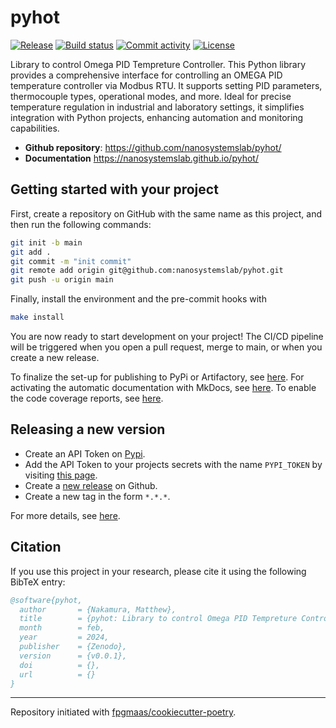 # pyhot

[![Release](https://img.shields.io/github/v/release/nanosystemslab/pyhot)](https://img.shields.io/github/v/release/nanosystemslab/pyhot)
[![Build status](https://img.shields.io/github/actions/workflow/status/nanosystemslab/pyhot/main.yml?branch=main)](https://github.com/nanosystemslab/pyhot/actions/workflows/main.yml?query=branch%3Amain)
[![Commit activity](https://img.shields.io/github/commit-activity/m/nanosystemslab/pyhot)](https://img.shields.io/github/commit-activity/m/nanosystemslab/pyhot)
[![License](https://img.shields.io/github/license/nanosystemslab/pyhot)](https://img.shields.io/github/license/nanosystemslab/pyhot)

Library to control Omega PID Tempreture Controller. This Python library provides a comprehensive interface for controlling an OMEGA PID temperature controller via Modbus RTU. It supports setting PID parameters, thermocouple types, operational modes, and more. Ideal for precise temperature regulation in industrial and laboratory settings, it simplifies integration with Python projects, enhancing automation and monitoring capabilities.

- **Github repository**: <https://github.com/nanosystemslab/pyhot/>
- **Documentation** <https://nanosystemslab.github.io/pyhot/>

## Getting started with your project

First, create a repository on GitHub with the same name as this project, and then run the following commands:

```bash
git init -b main
git add .
git commit -m "init commit"
git remote add origin git@github.com:nanosystemslab/pyhot.git
git push -u origin main
```

Finally, install the environment and the pre-commit hooks with

```bash
make install
```

You are now ready to start development on your project!
The CI/CD pipeline will be triggered when you open a pull request, merge to main, or when you create a new release.

To finalize the set-up for publishing to PyPi or Artifactory, see [here](https://fpgmaas.github.io/cookiecutter-poetry/features/publishing/#set-up-for-pypi).
For activating the automatic documentation with MkDocs, see [here](https://fpgmaas.github.io/cookiecutter-poetry/features/mkdocs/#enabling-the-documentation-on-github).
To enable the code coverage reports, see [here](https://fpgmaas.github.io/cookiecutter-poetry/features/codecov/).

## Releasing a new version

- Create an API Token on [Pypi](https://pypi.org/).
- Add the API Token to your projects secrets with the name `PYPI_TOKEN` by visiting [this page](https://github.com/nanosystemslab/pyhot/settings/secrets/actions/new).
- Create a [new release](https://github.com/nanosystemslab/pyhot/releases/new) on Github.
- Create a new tag in the form `*.*.*`.

For more details, see [here](https://fpgmaas.github.io/cookiecutter-poetry/features/cicd/#how-to-trigger-a-release).

## Citation

If you use this project in your research, please cite it using the following BibTeX entry:

```bibtex
@software{pyhot,
  author       = {Nakamura, Matthew},
  title        = {pyhot: Library to control Omega PID Tempreture Controller},
  month        = feb,
  year         = 2024,
  publisher    = {Zenodo},
  version      = {v0.0.1},
  doi          = {},
  url          = {}
}
```

---

Repository initiated with [fpgmaas/cookiecutter-poetry](https://github.com/fpgmaas/cookiecutter-poetry).
